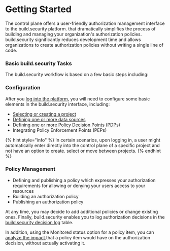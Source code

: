 # Getting Started

The control plane offers a user-friendly authorization management interface to the build.security platform. that dramatically simplifies the process of building and managing your organization's authorization policies. build.security significantly reduces development time and allows organizations to create authorization policies without writing a single line of code.

### Basic build.security Tasks

The build.security workflow is based on a few basic steps including:

### Configuration

After you [log into the platform](https://docs.build.security/docs/docs/login-to-buildsecurity-console), you will need to configure some basic elements in the build.security interface, including:

* [Selecting or creating a project](https://docs.build.security/docs/docs/project-management-screen)
* [Defining one or more data sources](https://docs.build.security/docs/docs/defining-a-new-data-source)
* [Defining one or more Policy Decision Points \(PDPs\)](https://docs.build.security/docs/docs/defining-a-new-data-source)
* Integrating Policy Enforcement Points \(PEPs\)

{% hint style="info" %}
In certain scenarios, upon logging in, a user might automatically enter directly into the control plane of a specific project and not have an option to create. select or move between projects.
{% endhint %}

### Policy Management

* Defining and publishing a policy which expresses your authorization requirements for allowing or denying your users access to your resources
* Building an authorization policy
* Publishing an authorization policy

At any time, you may decide to add additional policies or change existing ones. Finally, build.security enables you to log authorization decisions in the [build.security decision log](https://docs.build.security/docs/docs/decision-log) table.

In addition, using the Monitored status option for a policy item, you can [analyze the impact ](https://docs.build.security/docs/docs/impact-analysis-1)that a policy item would have on the authorization decision, without actually activating it.

